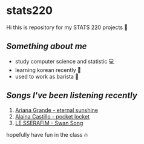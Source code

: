 # stats220

Hi this is repository for my STATS 220 projects :raised_hands:

## *Something about me*
- study computer science and statistic :computer:
- learning korean recently :notebook:
- used to work as barista :cake:

## *Songs I've been listening recently* 
1. [Ariana Grande - eternal sunshine ](https://www.youtube.com/watch?v=dS_HLHozs1E)
2. [Alaina Castillo - pocket locket](https://www.youtube.com/watch?v=rMz1a078R0U)
3. [LE SSERAFIM - Swan Song](https://www.youtube.com/watch?v=eNxb2wt11sM)

hopefully have fun in the class :fire: 
